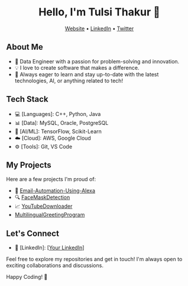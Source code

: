 <h1 align="center">Hello, I'm Tulsi Thakur 👋</h1>

<p align="center">
  <a href="[Your Website URL]">Website</a> •
  <a href="[Your LinkedIn URL]">LinkedIn</a> •
  <a href="[Your Twitter URL]">Twitter</a>
</p>

## About Me

- 🚀 Data Engineer with a passion for problem-solving and innovation.
- 💡 I love to create software that makes a difference.
- 🌱 Always eager to learn and stay up-to-date with the latest technologies, AI, or anything related to tech!

## Tech Stack

- 💻 [Languages]: C++, Python, Java
- 📊 [Data]: MySQL, Oracle, PostgreSQL
- 🤖 [AI/ML]: TensorFlow, Scikit-Learn
- ☁️ [Cloud]: AWS, Google Cloud
- ⚙️ [Tools]: Git, VS Code

## My Projects

Here are a few projects I'm proud of:

- 🚀 [Email-Automation-Using-Alexa](https://github.com/ThakurTulsi/Email-Automation-Using-Alexa)
- 🔍 [FaceMaskDetection](https://github.com/ThakurTulsi/FaceMaskDetection)
- 📈 [YouTubeDownloader](https://github.com/ThakurTulsi/YouTubeDownloader)
- [MultilingualGreetingProgram](https://github.com/ThakurTulsi/MultilingualGreetingProgram)

## Let's Connect
- 💼 [LinkedIn]: [[Your LinkedIn](https://www.linkedin.com/in/tulsi-thakur/)]

Feel free to explore my repositories and get in touch! I'm always open to exciting collaborations and discussions.

Happy Coding! 🚀
